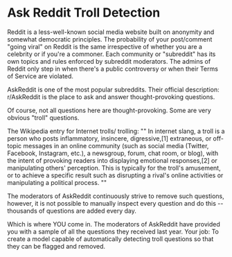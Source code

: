 # Ask Reddit Troll Detection


Reddit is a less-well-known social media website built on anonymity and somewhat democratic principles. The probability of your post/comment "going viral" on Reddit is the same irrespective of whether you are a celebrity or if you're a commoner. Each community or "subreddit" has its own topics and rules enforced by subreddit moderators. The admins of Reddit only step in when there's a public controversy or when their Terms of Service are violated.

AskReddit is one of the most popular subreddits. Their official description: r/AskReddit is the place to ask and answer thought-provoking questions.

Of course, not all questions here are thought-provoking. Some are very obvious "troll" questions.

The Wikipedia entry for Internet trolls/ trolling:
""
In internet slang, a troll is a person who posts inflammatory, insincere, digressive,[1] extraneous, or off-topic messages in an online community (such as social media (Twitter, Facebook, Instagram, etc.), a newsgroup, forum, chat room, or blog), with the intent of provoking readers into displaying emotional responses,[2] or manipulating others' perception. This is typically for the troll's amusement, or to achieve a specific result such as disrupting a rival's online activities or manipulating a political process.
""

The moderators of AskReddit continuously strive to remove such questions, however, it is not possible to manually inspect every question and do this -- thousands of questions are added every day.

Which is where YOU come in. The moderators of AskReddit have provided you with a sample of all the questions they received last year. Your job: To create a model capable of automatically detecting troll questions so that they can be flagged and removed.